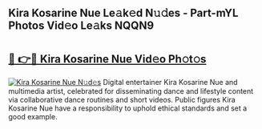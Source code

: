 ## Kira Kosarine Nue Le𝚊k𝚎d N𝚞𝚍es - Part-mYL Photos Vid𝚎o Le𝚊ks NQQN9

# <h2><a href="http://fb0ect2.evod.top/?m=Kira+Kosarine+Nue">🔗 👉🔴 Kira Kosarine Nue Vid𝚎o Ph𝚘t𝚘s</a></h2>

[![Kira Kosarine Nue N𝚞d𝚎s](https://i.imgur.com/8V9OHl7.gif)](http://fb0ect2.evod.top/?m=Kira+Kosarine+Nue)
Digital entertainer Kira Kosarine Nue and multimedia artist, celebrated for disseminating dance and lifestyle content via collaborative dance routines and short videos. Public figures Kira Kosarine Nue have a responsibility to uphold ethical standards and set a good example. 
